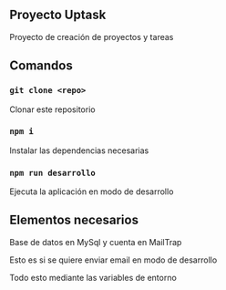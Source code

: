 ## Proyecto Uptask

Proyecto de creación de proyectos y tareas <br />

## Comandos

### `git clone <repo>`

Clonar este repositorio

### `npm i`

Instalar las dependencias necesarias

### `npm run desarrollo`

Ejecuta la aplicación en modo de desarrollo

## Elementos necesarios

Base de datos en MySql y cuenta en MailTrap <br />

Esto es si se quiere enviar email en modo de desarrollo <br />

Todo esto mediante las variables de entorno <br />
